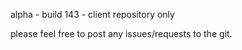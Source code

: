 alpha - build 143 - client repository only

please feel free to post any issues/requests to the git.